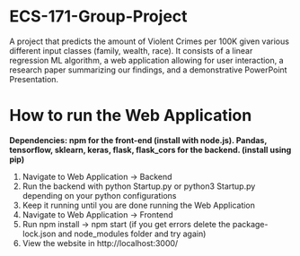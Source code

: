 # ECS-171-Group-Project
A project that predicts the amount of Violent Crimes per 100K given various different input classes (family, wealth, race). It consists of a linear regression ML algorithm, a web application allowing for user interaction, a research paper summarizing our findings, and a demonstrative PowerPoint Presentation.

# How to run the Web Application
**Dependencies: npm for the front-end (install with node.js). Pandas, tensorflow, sklearn, keras, flask, flask_cors for the backend. (install using pip)** <br />
1. Navigate to Web Application -> Backend
2. Run the backend with python Startup.py or python3 Startup.py depending on your python configurations
3. Keep it running until you are done running the Web Application
4. Navigate to Web Application -> Frontend
5. Run npm install -> npm start (if you get errors delete the package-lock.json and node_modules folder and try again)
6. View the website in http://localhost:3000/
